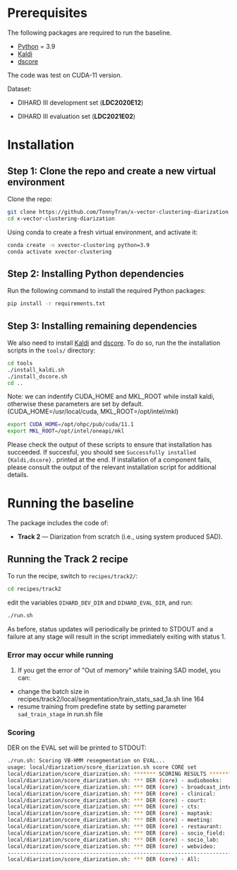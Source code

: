 # Prerequisites

The following packages are required to run the baseline.

- [Python](https://www.python.org/) = 3.9
- [Kaldi](https://github.com/kaldi-asr/kaldi)
- [dscore](https://github.com/nryant/dscore)

The code was test on CUDA-11 version.

Dataset:

- DIHARD III development set (**LDC2020E12**)

- DIHARD III evaluation set (**LDC2021E02**)


# Installation

## Step 1: Clone the repo and create a new virtual environment

Clone the repo:

```bash
git clone https://github.com/TonnyTran/x-vector-clustering-diarization.git
cd x-vector-clustering-diarization
```


Using conda to create a fresh virtual environment, and activate it:

```bash
conda create -n xvector-clustering python=3.9
conda activate xvector-clustering
```

## Step 2: Installing Python dependencies

Run the following command to install the required Python packages:

```bash
pip install -r requirements.txt
```

## Step 3: Installing remaining dependencies

We also need to install [Kaldi](https://github.com/kaldi-asr/kaldi) and [dscore](https://github.com/nryant/dscore). To do so, run the the installation scripts in the ``tools/`` directory:

```bash
cd tools
./install_kaldi.sh
./install_dscore.sh
cd ..
```
Note: we can indentify CUDA_HOME and MKL_ROOT while install kaldi, otherwise these parameters are set by default. (CUDA_HOME=/usr/local/cuda, MKL_ROOT=/opt/intel/mkl)
```bash
export CUDA_HOME=/opt/ohpc/pub/cuda/11.1
export MKL_ROOT=/opt/intel/oneapi/mkl
```


Please check the output of these scripts to ensure that installation has succeeded. If succesful, you should see ``Successfully installed {Kaldi,dscore}.`` printed at the end. If installation of a component fails, please consult the output of the relevant installation script for additional details.




# Running the baseline

The package includes the code of:
- **Track 2**  —  Diarization from scratch (i.e., using system produced SAD).


## Running the Track 2 recipe

To run the recipe, switch to ``recipes/track2/``:

```bash
cd recipes/track2
```

edit the variables ``DIHARD_DEV_DIR`` and ``DIHARD_EVAL_DIR``, and run:

```bash
./run.sh
```

As before, status updates will periodically be printed to STDOUT and a failure at any stage will result in the script immediately exiting with status 1.


### Error may occur while running

1. If you get the error of "Out of memory" while training SAD model, you can:
- change the batch size in recipes/track2/local/segmentation/train_stats_sad_1a.sh line 164
- resume training from predefine state by setting parameter ``sad_train_stage`` in run.sh file


### Scoring

DER on the EVAL set will be printed to STDOUT:

```bash
./run.sh: Scoring VB-HMM resegmentation on EVAL...
usage: local/diarization/score_diarization.sh score CORE set
local/diarization/score_diarization.sh: ******* SCORING RESULTS *******
local/diarization/score_diarization.sh: *** DER (core) - audiobooks:          3.06
local/diarization/score_diarization.sh: *** DER (core) - broadcast_interview: 10.31
local/diarization/score_diarization.sh: *** DER (core) - clinical:            25.86
local/diarization/score_diarization.sh: *** DER (core) - court:               15.91
local/diarization/score_diarization.sh: *** DER (core) - cts:                 17.91
local/diarization/score_diarization.sh: *** DER (core) - maptask:             12.94
local/diarization/score_diarization.sh: *** DER (core) - meeting:             41.46
local/diarization/score_diarization.sh: *** DER (core) - restaurant:          58.84
local/diarization/score_diarization.sh: *** DER (core) - socio_field:         21.37
local/diarization/score_diarization.sh: *** DER (core) - socio_lab:           12.65
local/diarization/score_diarization.sh: *** DER (core) - webvideo:            53.30
-----------------------------------------------------------------------------------
local/diarization/score_diarization.sh: *** DER (core) - All:                 26.87
```
